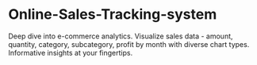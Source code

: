 # Online-Sales-Tracking-system
Deep dive into e-commerce analytics. Visualize sales data - amount, quantity, category, subcategory, profit by month with diverse chart types. Informative insights at your fingertips.
